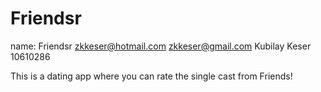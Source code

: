 # Friendsr
name: Friendsr
zkkeser@hotmail.com
zkkeser@gmail.com
Kubilay Keser
10610286

This is a dating app where you can rate the single cast from Friends!
